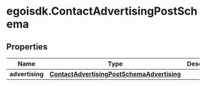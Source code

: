 # egoisdk.ContactAdvertisingPostSchema

## Properties

Name | Type | Description | Notes
------------ | ------------- | ------------- | -------------
**advertising** | [**ContactAdvertisingPostSchemaAdvertising**](ContactAdvertisingPostSchemaAdvertising.md) |  | [optional] 


